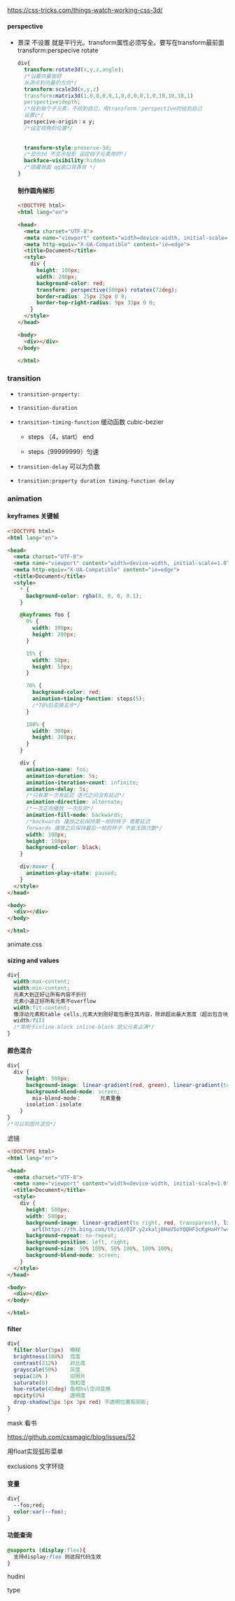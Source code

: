 https://css-tricks.com/things-watch-working-css-3d/

#### perspective

* 景深  不设置 就是平行光。transform属性必须写全。要写在transform最前面 transform:perspecive rotate

  ```css
  div{
    transform:rotate3d(x,y,z,angle);
    /*沿着向量旋转
    从源点到向量的方向*/
    transform:scale3d(x,y,z)
    transform:matrix3d(1,0,0,0,0,1,0,0,0,0,1,0,10,10,10,1)
    perspective:depth;
    /*给到每个子元素，不给到自己，用transform：perspective时给到自己
    设置z*/
    perspecive-origin：x y;
    /*设定视角的位置*/
    
    
    transform-style:preserve-3d;
    /*显示3d 不显示投影 设定给子元素用的*/
    backface-visibility:hidden
    /*隐藏背面 qq窗口背靠背 */
  } 
  ```

  

  #### 制作圆角梯形

  ```html
  <!DOCTYPE html>
  <html lang="en">
  
  <head>
    <meta charset="UTF-8">
    <meta name="viewport" content="width=device-width, initial-scale=1.0">
    <meta http-equiv="X-UA-Compatible" content="ie=edge">
    <title>Document</title>
    <style>
      div {
        height: 100px;
        width: 200px;
        background-color: red;
        transform: perspective(500px) rotatex(72deg);
        border-radius: 25px 25px 0 0;
        border-top-right-radius: 9px 33px 0 0;
      }
    </style>
  </head>
  
  <body>
    <div></div>
  </body>
  
  </html>
  ```

  

### transition

* `transition-property:`
* `transition-duration`
* `transition-timing-function` 缓动函数  cubic-bezier   

  * steps  （4，start） end

  * steps（99999999）匀速

* `transition-delay` 可以为负数 
* `transition:property duration timing-function delay`



### animation

 #### keyframes 关键帧

```html
<!DOCTYPE html>
<html lang="en">

<head>
  <meta charset="UTF-8">
  <meta name="viewport" content="width=device-width, initial-scale=1.0">
  <meta http-equiv="X-UA-Compatible" content="ie=edge">
  <title>Document</title>
  <style>
    * {
      background-color: rgba(0, 0, 0, 0.1);
    }

    @keyframes foo { 
      0% {
        width: 100px;
        height: 200px;
      }

      15% {
        width: 50px;
        height: 50px;
      }

      70% {
        background-color: red;
        animation-timing-function: steps(5);
        /*70%后变换五步*/
      }

      100% {
        width: 300px;
        height: 300px;
      }
    }

    div {
      animation-name: foo;
      animation-duration: 5s;
      animation-iteration-count: infinite;
      animation-delay: 5s;
      /*只有第一次有延迟 迭代之间没有延迟*/
      animation-direction: alternate;
      /*一次正向播放 一次反向*/
      animation-fill-mode: backwards;
      /*backwards 播放之前保持第一帧的样子 需要延迟
      forwards 播放之后保持最后一帧的样子 不能无限次数*/
      width: 100px;
      height: 100px;
      background-color: black;
    }

    div:hover {
      animation-play-state: paused; 
    }
  </style>
</head>

<body>
  <div></div>
</body>

</html>
```

animate.css

#### sizing and values

```css
div{
  width:max-content;
  width:min-content;
  元素大到正好让所有内容不折行
  元素小道正好所有元素不overflow
  width:fit-content;
  像浮动元素和table cells,元素大到刚好能包裹住其内容，除非超出最大宽度（超出包含块宽度） 元素折行
  width:fill
  /*常用于inline-block inline-block 把父元素占满*/    
}         
```

#### 颜色混合

```css
div{
  div {
      height: 500px;
      background-image: linear-gradient(red, green), linear-gradient(to right, blue, yellow);
      background-blend-mode: screen;
    	mix-blend-mode：      元素重叠
      isolation：isolate
    }
}
/*可以和图片混合*/
```

滤镜

```html
<!DOCTYPE html>
<html lang="en">

<head>
  <meta charset="UTF-8">
  <meta name="viewport" content="width=device-width, initial-scale=1.0">
  <title>Document</title>
  <style>
    div {
      height: 500px;
      width: 500px;
      background-image: linear-gradient(to right, red, transparent), linear-gradient(to right, transparent, blue),
        url(https://th.bing.com/th/id/OIP.y2xkalj8HaU5oYQQHF3cKgHaHY?w=206&h=205&c=7&o=5&dpr=1.25&pid=1.7);
      background-repeat: no-repeat;
      background-position: left, right;
      background-size: 50% 100%, 50% 100%, 100% 100%;
      background-blend-mode: screen;
    }
  </style>
</head>

<body>
  <div></div>
</body>

</html>
```



#### filter

```css
div{
  filter:blur(5px)  模糊
  brightness(100%)  亮度
  contrast(212%)    对比度
  grayscale(50%)    灰度
  sepia(10% )       旧照片
  saturate(0)       饱和度
  hue-rotate(45deg) 色相hsl空间变换
  opcity(0%)        透明度
  drop-shadow(5px 5px 3px red) 不透明位置有阴影;
}
```

mask 看书

https://github.com/cssmagic/blog/issues/52

用float实现弧形菜单

exclusions  文字环绕 

#### 变量

```css
div{
  --foo;red;
  color:var(--foo);
}
```

#### 功能查询

```css
@supports (display:flex){
  支持display:flex 则这段代码生效
}
```

hudini

type